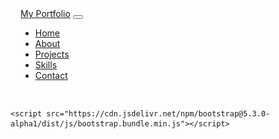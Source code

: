 <html lang="en">
<head>
    <meta charset="UTF-8">
    <meta name="viewport" content="width=device-width, initial-scale=1.0">
    <title>Portfolio - About</title>
    <link href="https://cdn.jsdelivr.net/npm/bootstrap@5.3.0-alpha1/dist/css/bootstrap.min.css" rel="stylesheet">
    <style>
        .about-section {
            text-align: center;
            padding: 50px 0;
        }
        .about-section h1 {
            font-size: 3rem;
            font-weight: bold;
            margin-bottom: 40px;
        }
        .about-section img {
            width: 150px;
            height: 150px;
            object-fit: cover;
            border-radius: 50%;
            margin-bottom: 30px;
        }
        .about-section p {
            font-size: 1rem;
            line-height: 1.6;
        }
        /* Sticky Navbar Styles */
.navbar {
    padding: 1rem;
}

.navbar-nav .nav-link {
    color: #000; /* Change to your preferred text color */
    font-weight: 500;
}

.navbar-nav .nav-link:hover {
    color: #ff69b4; /* Change to your preferred hover color */
}

    </style>
</head>
<body>
    <section class="about-section">
        <div class="container">
            <h1>About</h1>
            <img src="images/about/1.jpg" alt="Your Picture" class="img-fluid">
            <p>
                As a results-driven Data Analyst with nearly four years of experience, I specialize in delivering impactful insights through data integration, reporting, and visualization. I have a proven track record in building dynamic Power BI dashboards, optimizing ETL pipelines, and leveraging SQL and DAX to drive business decision-making. My expertise spans working across multiple platforms, including Azure, SAP BW on HANA, and various data management systems.

I thrive in fast-paced environments, managing multiple projects while collaborating with stakeholders to deliver tailored reporting solutions that meet business objectives. I am highly skilled in analyzing complex data, identifying key performance indicators, and presenting actionable insights to improve operational efficiency and drive growth.
            </p>
            <p>
                With a strong foundation in both technical and business aspects, I am proficient in handling data warehousing, data modeling, and system optimization to enhance performance. I bring a comprehensive understanding of cloud data solutions, UI/UX design for reporting tools, and database management, making me a versatile asset for any organization aiming to harness the power of data.

Let’s connect to explore how I can contribute to driving your data initiatives forward with precision and efficiency.







            </p>
        </div>
    </section>
    <!-- Projects Section -->
<section class="projects-section py-5">
    <div class="container">
        <h1 class="text-center mb-5">Projects</h1>
        <div class="row">
            <!-- Project 1 -->
            <div class="col-lg-4 col-md-6 mb-4">
                <div class="card h-100">
                    <img src="images/projects/1.jpg" class="card-img-top" alt="Project 1 Image">
                    <div class="card-body">
                        <h5 class="card-title">Project 1</h5>
                        <p class="card-text">Lorem ipsum dolor sit amet, consectetur adipiscing elit. Sed do eiusmod tempor incididunt.</p>
                    </div>
                    <div class="card-footer">
                        <a href="#" class="btn btn-primary btn-sm">Blog Post</a>
                        <a href="#" class="btn btn-secondary btn-sm">Source Code</a>
                    </div>
                </div>
            </div>
            <!-- Project 2 -->
            <div class="col-lg-4 col-md-6 mb-4">
                <div class="card h-100">
                    <img src="projects/2.jpg" class="card-img-top" alt="Project 2 Image">
                    <div class="card-body">
                        <h5 class="card-title">Project 2</h5>
                        <p class="card-text">The project aims to create an interactive dashboard that analyzes cricket match data from the years 2023 and 2024. It provides insights into player performance, team statistics, and match outcomes across various international tournaments, including the ICC World Cup 2023 and other major series.</p>
                    </div>
                    <div class="card-footer">
                        <a href="#" class="btn btn-primary btn-sm">Blog Post</a>
                        <a href="#" class="btn btn-secondary btn-sm">Source Code</a>
                    </div>
                </div>
            </div>
            <!-- Project 3 -->
            <div class="col-lg-4 col-md-6 mb-4">
                <div class="card h-100">
                    <img src="images/projects/3.jpg" class="card-img-top" alt="Project 3 Image">
                    <div class="card-body">
                        <h5 class="card-title">Project 3</h5>
                        <p class="card-text">Lorem ipsum dolor sit amet, consectetur adipiscing elit. Sed do eiusmod tempor incididunt.</p>
                    </div>
                    <div class="card-footer">
                        <a href="#" class="btn btn-primary btn-sm">Blog Post</a>
                        <a href="#" class="btn btn-secondary btn-sm">Source Code</a>
                    </div>
                </div>
            </div>
        </div>
    </div>
</section>
<!-- Skills Section -->
<section class="skills-section py-5">
    <div class="container">
        <h1 class="text-center mb-5">Skills</h1>
        <div class="row">
            <!-- Skill 1: Python -->
            <div class="col-lg-3 col-md-6 mb-4">
                <div class="card h-100 text-center">
                    <img src="skills/1.png" class="card-img-top mx-auto my-3" style="width: 50px;" alt="Python Icon">
                    <div class="card-body">
                        <h5 class="card-title">Python</h5>
                        <p class="card-text">Lorem ipsum dolor sit amet, consectetur adipiscing elit. Sed do eiusmod tempor incididunt.</p>
                    </div>
                    <div class="card-footer">
                        <a href="#" class="btn btn-link">Link to course or bootcamp</a>
                    </div>
                </div>
            </div>
            <!-- Skill 2: Data Visualization -->
            <div class="col-lg-3 col-md-6 mb-4">
                <div class="card h-100 text-center">
                    <img src="skills/2.png" class="card-img-top mx-auto my-3" style="width: 50px;" alt="Data Visualization Icon">
                    <div class="card-body">
                        <h5 class="card-title">Data Visualization</h5>
                        <p class="card-text">Lorem ipsum dolor sit amet, consectetur adipiscing elit. Sed do eiusmod tempor incididunt.</p>
                    </div>
                    <div class="card-footer">
                        <a href="#" class="btn btn-link">Link to course or bootcamp</a>
                    </div>
                </div>
            </div>
            <!-- Skill 3: SQL -->
            <div class="col-lg-3 col-md-6 mb-4">
                <div class="card h-100 text-center">
                    <img src="skills/3.png" class="card-img-top mx-auto my-3" style="width: 50px;" alt="SQL Icon">
                    <div class="card-body">
                        <h5 class="card-title">SQL</h5>
                        <p class="card-text">Lorem ipsum dolor sit amet, consectetur adipiscing elit. Sed do eiusmod tempor incididunt.</p>
                    </div>
                    <div class="card-footer">
                        <a href="#" class="btn btn-link">Link to course or bootcamp</a>
                    </div>
                </div>
            </div>
            <!-- Skill 4: Data Storytelling -->
            <div class="col-lg-3 col-md-6 mb-4">
                <div class="card h-100 text-center">
                    <img src="skills/4.png" class="card-img-top mx-auto my-3" style="width: 50px;" alt="Data Storytelling Icon">
                    <div class="card-body">
                        <h5 class="card-title">Data Storytelling</h5>
                        <p class="card-text">Lorem ipsum dolor sit amet, consectetur adipiscing elit. Sed do eiusmod tempor incididunt.</p>
                    </div>
                    <div class="card-footer">
                        <a href="#" class="btn btn-link">Link to course or bootcamp</a>
                    </div>
                </div>
            </div>
        </div>
    </div>
</section>
<!-- Contact Me Section -->
<section class="contact-section py-5" style="background-color: #343a40; color: white;">
    <div class="container">
        <h1 class="text-center mb-5">Contact Me</h1>
        <div class="row justify-content-center mb-4">
            <!-- Email -->
            <div class="col-md-5 text-center">
                <i class="fas fa-envelope fa-2x"></i>
                <p class="mt-2">sneehar25@gmail.com</p>
            </div>
            <!-- Phone -->
            <div class="col-md-5 text-center">
                <i class="fas fa-phone fa-2x"></i>
                <p class="mt-2">+1 9452572700</p>
            </div>
        </div>
        <div class="row justify-content-center">
            <!-- Social Media Icons -->
            <div class="col text-center">
                <a href="https://www.linkedin.com/in/neehar-suragani-b45825154/" target="_blank" class="btn btn-circle mx-2" data-toggle="tooltip" data-placement="top" title="LinkedIn">
                    <img src="icons/linkedin.png" alt="LinkedIn" style="width: 40px; height: 40px;">
                </a>
                <a href="https://twitter.com/" target="_blank" class="btn btn-circle mx-2" data-toggle="tooltip" data-placement="top" title="Twitter">
                    <img src="icons/twitter.png" alt="Twitter" style="width: 40px; height: 40px;">
                </a>
                <a href="https://github.com/" target="_blank" class="btn btn-circle mx-2" data-toggle="tooltip" data-placement="top" title="GitHub">
                    <img src="icons/github.png" alt="GitHub" style="width: 40px; height: 40px;">
                </a>
                <a href="https://medium.com/" target="_blank" class="btn btn-circle mx-2" data-toggle="tooltip" data-placement="top" title="Medium">
                    <img src="icons/medium.png" alt="Medium" style="width: 40px; height: 40px;">
                </a>
                <a href="https://www.youtube.com/" target="_blank" class="btn btn-circle mx-2" data-toggle="tooltip" data-placement="top" title="YouTube">
                    <img src="icons/youtube.png" alt="YouTube" style="width: 40px; height: 40px;">
                </a>
            </div>
        </div>
    </div>
</section>

<!-- Add this CSS to the head section of your HTML file -->
<style>
    .btn-circle {
        border-radius: 50%;
        background-color: #ff69b4; /* Pink background */
        border: none;
        padding: 10px;
        transition: background-color 0.3s;
    }

    .btn-circle:hover {
        background-color: #ff1493; /* Darker pink on hover */
    }
</style>

<!-- Include this in your script section to enable tooltips -->
<script>
    $(function () {
        $('[data-toggle="tooltip"]').tooltip();
    });
</script>
<!-- Sticky Navigation Bar -->
<nav class="navbar navbar-expand-lg navbar-light bg-light sticky-top">
    <div class="container">
        <a class="navbar-brand" href="#home">My Portfolio</a>
        <button class="navbar-toggler" type="button" data-toggle="collapse" data-target="#navbarNav" aria-controls="navbarNav" aria-expanded="false" aria-label="Toggle navigation">
            <span class="navbar-toggler-icon"></span>
        </button>
        <div class="collapse navbar-collapse" id="navbarNav">
            <ul class="navbar-nav ms-auto">
                <li class="nav-item">
                    <a class="nav-link" href="#home">Home</a>
                </li>
                <li class="nav-item">
                    <a class="nav-link" href="#about">About</a>
                </li>
                <li class="nav-item">
                    <a class="nav-link" href="#projects">Projects</a>
                </li>
                <li class="nav-item">
                    <a class="nav-link" href="#skills">Skills</a>
                </li>
                <li class="nav-item">
                    <a class="nav-link" href="#contact">Contact</a>
                </li>
            </ul>
        </div>
    </div>
</nav>
<section id="home">
    <!-- Home content -->
</section>

<section id="about">
    <!-- About content -->
</section>

<section id="projects">
    <!-- Projects content -->
</section>

<section id="skills">
    <!-- Skills content -->
</section>

<section id="contact">
    <!-- Contact content -->
</section>
<script>
    // Smooth scrolling
    $(document).ready(function() {
        $(".navbar-nav a").on('click', function(event) {
            if (this.hash !== "") {
                event.preventDefault();
                const hash = this.hash;
                $('html, body').animate({
                    scrollTop: $(hash).offset().top
                }, 800, function() {
                    window.location.hash = hash;
                });
            }
        });
    });
</script>


    <script src="https://cdn.jsdelivr.net/npm/bootstrap@5.3.0-alpha1/dist/js/bootstrap.bundle.min.js"></script>
</body>
</html>

